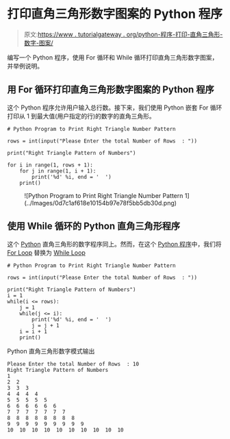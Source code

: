 # 打印直角三角形数字图案的 Python 程序

> 原文:[https://www . tutorialgateway . org/python-程序-打印-直角三角形-数字-图案/](https://www.tutorialgateway.org/python-program-to-print-right-triangle-number-pattern/)

编写一个 Python 程序，使用 For 循环和 While 循环打印直角三角形数字图案，并举例说明。

## 用 For 循环打印直角三角形数字图案的 Python 程序

这个 Python 程序允许用户输入总行数。接下来，我们使用 Python 嵌套 For 循环打印从 1 到最大值(用户指定的行)的数字的直角三角形。

```
# Python Program to Print Right Triangle Number Pattern

rows = int(input("Please Enter the total Number of Rows  : "))

print("Right Triangle Pattern of Numbers") 

for i in range(1, rows + 1):
    for j in range(1, i + 1):        
        print('%d' %i, end = '  ')
    print()
```

<figure class="wp-block-image">![Python Program to Print Right Triangle Number Pattern 1](../Images/0d7c1af618e10154b97e78f5bb5db30d.png)</figure>

## 使用 While 循环的 Python 直角三角形程序

这个 [Python](https://www.tutorialgateway.org/python-tutorial/) 直角三角形的数字程序同上。然而，在这个 [Python 程序](https://www.tutorialgateway.org/python-programming-examples/)中，我们将 [For Loop](https://www.tutorialgateway.org/python-for-loop/) 替换为 [While Loop](https://www.tutorialgateway.org/python-while-loop/)

```
# Python Program to Print Right Triangle Number Pattern

rows = int(input("Please Enter the total Number of Rows  : "))

print("Right Triangle Pattern of Numbers") 
i = 1
while(i <= rows):
    j = 1
    while(j <= i):        
        print('%d' %i, end = '  ')
        j = j + 1
    i = i + 1
    print()
```

Python 直角三角形数字模式输出

```
Please Enter the total Number of Rows  : 10
Right Triangle Pattern of Numbers
1  
2  2  
3  3  3  
4  4  4  4  
5  5  5  5  5  
6  6  6  6  6  6  
7  7  7  7  7  7  7  
8  8  8  8  8  8  8  8  
9  9  9  9  9  9  9  9  9  
10  10  10  10  10  10  10  10  10  10 
```